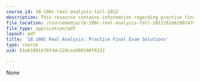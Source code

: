 ```yaml
---
course_id: 18-100c-real-analysis-fall-2012
description: This resource contains information regarding practice final exam solutions.
file_location: /coursemedia/18-100c-real-analysis-fall-2012/61e61991478f4dc228cead08190f0132_MIT18_100CF12_Final.pdf
file_type: application/pdf
layout: pdf
title: '18.100C Real Analysis: Practice Final Exam Solutions'
type: course
uid: 61e61991478f4dc228cead08190f0132

---
```

None